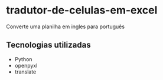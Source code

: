 # tradutor-de-celulas-em-excel

Converte uma planilha em ingles para português

## Tecnologias utilizadas

<ul>
  <li>Python</li>
  <li>openpyxl</li>
  <li>translate</li>
</ul>

